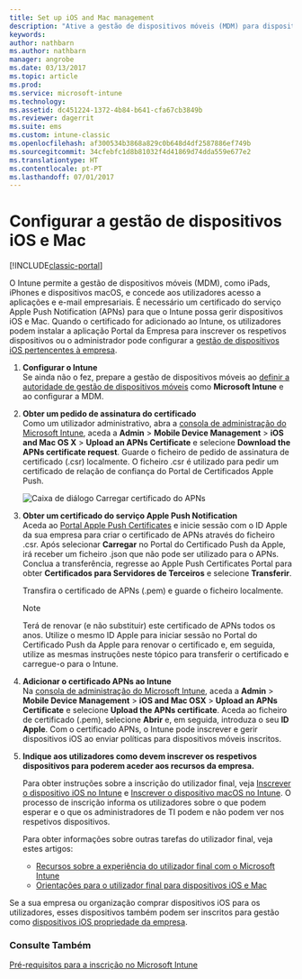 ```yaml
---
title: Set up iOS and Mac management
description: "Ative a gestão de dispositivos móveis (MDM) para dispositivos iOS, incluindo iPads e iPhones, bem como dispositivos Mac OS X com o Microsoft Intune."
keywords: 
author: nathbarn
ms.author: nathbarn
manager: angrobe
ms.date: 03/13/2017
ms.topic: article
ms.prod: 
ms.service: microsoft-intune
ms.technology: 
ms.assetid: dc451224-1372-4b84-b641-cfa67cb3849b
ms.reviewer: dagerrit
ms.suite: ems
ms.custom: intune-classic
ms.openlocfilehash: af300534b3868a829c0b648d4df2587886ef749b
ms.sourcegitcommit: 34cfebfc1d8b81032f4d41869d74dda559e677e2
ms.translationtype: HT
ms.contentlocale: pt-PT
ms.lasthandoff: 07/01/2017
---
```

# <a name="set-up-ios-and-mac-device-management"></a>Configurar a gestão de dispositivos iOS e Mac

[!INCLUDE[classic-portal](../includes/classic-portal.md)]

O Intune permite a gestão de dispositivos móveis (MDM), como iPads, iPhones e dispositivos macOS, e concede aos utilizadores acesso a aplicações e e-mail empresariais. É necessário um certificado do serviço Apple Push Notification (APNs) para que o Intune possa gerir dispositivos iOS e Mac. Quando o certificado for adicionado ao Intune, os utilizadores podem instalar a aplicação Portal da Empresa para inscrever os respetivos dispositivos ou o administrador pode configurar a [gestão de dispositivos iOS pertencentes à empresa](enroll-corporate-owned-ios-devices-in-microsoft-intune.md).

1.  **Configurar o Intune**<br>
    Se ainda não o fez, prepare a gestão de dispositivos móveis ao [definir a autoridade de gestão de dispositivos móveis](prerequisites-for-enrollment.md#step-2-set-mdm-authority) como **Microsoft Intune** e ao configurar a MDM.

2.  **Obter um pedido de assinatura do certificado**<br>
    Como um utilizador administrativo, abra a [consola de administração do Microsoft Intune](https://manage.microsoft.com), aceda a **Admin** &gt; **Mobile Device Management** &gt; **iOS and Mac OS X** &gt; **Upload an APNs Certificate** e selecione **Download the APNs certificate request**. Guarde o ficheiro de pedido de assinatura de certificado (.csr) localmente. O ficheiro .csr é utilizado para pedir um certificado de relação de confiança do Portal de Certificados Apple Push.

    ![Caixa de diálogo Carregar certificado do APNs](../media/Intune-iOS-enrollment-with-apns.png)

3.  **Obter um certificado do serviço Apple Push Notification**<br>
    Aceda ao [Portal Apple Push Certificates](http://go.microsoft.com/fwlink/?LinkId=269844) e inicie sessão com o ID Apple da sua empresa para criar o certificado de APNs através do ficheiro .csr. Após selecionar **Carregar** no Portal do Certificado Push da Apple, irá receber um ficheiro .json que não pode ser utilizado para o APNs. Conclua a transferência, regresse ao Apple Push Certificates Portal para obter **Certificados para Servidores de Terceiros** e selecione **Transferir**.

    Transfira o certificado de APNs (.pem) e guarde o ficheiro localmente.

    > [!NOTE]
    > Terá de renovar (e não substituir) este certificado de APNs todos os anos. Utilize o mesmo ID Apple para iniciar sessão no Portal do Certificado Push da Apple para renovar o certificado e, em seguida, utilize as mesmas instruções neste tópico para transferir o certificado e carregue-o para o Intune.

4.  **Adicionar o certificado APNs ao Intune**<br>
    Na [consola de administração do Microsoft Intune](https://manage.microsoft.com), aceda a **Admin** &gt; **Mobile Device Management** &gt; **iOS and Mac OSX** &gt; **Upload an APNs Certificate** e selecione **Upload the APNs certificate**. Aceda ao ficheiro de certificado (.pem), selecione **Abrir** e, em seguida, introduza o seu **ID Apple**. Com o certificado APNs, o Intune pode inscrever e gerir dispositivos iOS ao enviar políticas para dispositivos móveis inscritos.

5.  **Indique aos utilizadores como devem inscrever os respetivos dispositivos para poderem aceder aos recursos da empresa.**

    Para obter instruções sobre a inscrição do utilizador final, veja [Inscrever o dispositivo iOS no Intune](https://docs.microsoft.com/intune-user-help/enroll-your-device-in-intune-ios) e [Inscrever o dispositivo macOS no Intune](https://docs.microsoft.com/intune-user-help/enroll-your-device-in-intune-macos). O processo de inscrição informa os utilizadores sobre o que podem esperar e o que os administradores de TI podem e não podem ver nos respetivos dispositivos.

    Para obter informações sobre outras tarefas do utilizador final, veja estes artigos:
    - [Recursos sobre a experiência do utilizador final com o Microsoft Intune](/intune/end-user-educate)
    - [Orientações para o utilizador final para dispositivos iOS e Mac](https://docs.microsoft.com/intune-user-help/using-your-ios-or-macOS-device-with-intune)

Se a sua empresa ou organização comprar dispositivos iOS para os utilizadores, esses dispositivos também podem ser inscritos para gestão como [dispositivos iOS propriedade da empresa](enroll-corporate-owned-ios-devices-in-microsoft-intune.md).

### <a name="see-also"></a>Consulte Também
[Pré-requisitos para a inscrição no Microsoft Intune](prerequisites-for-enrollment.md)
